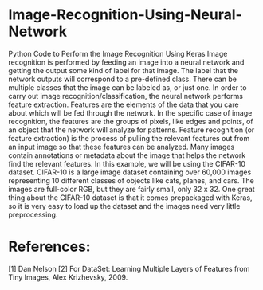 # Image-Recognition-Using-Neural-Network
Python Code to Perform the Image Recognition Using Keras 
Image recognition is performed by feeding an image into a neural network and getting the output some kind of label for that image. The label that the network outputs will correspond to a pre-defined class. There can be multiple classes that the image can be labeled as, or just one.
In order to carry out image recognition/classification, the neural network performs feature extraction. Features are the elements of the data that you care about which will be fed through the network. In the specific case of image recognition, the features are the groups of pixels, like edges and points, of an object that the network will analyze for patterns.
Feature recognition (or feature extraction) is the process of pulling the relevant features out from an input image so that these features can be analyzed. Many images contain annotations or metadata about the image that helps the network find the relevant features.
In this example, we will be using the CIFAR-10 dataset. CIFAR-10 is a large image dataset containing over 60,000 images representing 10 different classes of objects like cats, planes, and cars.
The images are full-color RGB, but they are fairly small, only 32 x 32. One great thing about the CIFAR-10 dataset is that it comes prepackaged with Keras, so it is very easy to load up the dataset and the images need very little preprocessing.

# References:
[1] Dan Nelson
[2] For DataSet: Learning Multiple Layers of Features from Tiny Images, Alex Krizhevsky, 2009.
